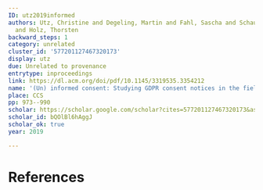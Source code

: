 ```yaml
---
ID: utz2019informed
authors: Utz, Christine and Degeling, Martin and Fahl, Sascha and Schaub, Florian
  and Holz, Thorsten
backward_steps: 1
category: unrelated
cluster_id: '577201127467320173'
display: utz
due: Unrelated to provenance
entrytype: inproceedings
link: https://dl.acm.org/doi/pdf/10.1145/3319535.3354212
name: '(Un) informed consent: Studying GDPR consent notices in the field'
place: CCS
pp: 973--990
scholar: https://scholar.google.com/scholar?cites=577201127467320173&as_sdt=2005&sciodt=0,5&hl=en
scholar_id: bQOlBl6hAggJ
scholar_ok: true
year: 2019

---
```


# References

